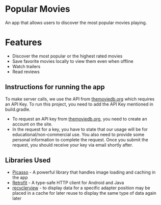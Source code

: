 
# Popular Movies

An app that allows users to discover the most popular movies playing.

# Features

* Discover the most popular or the highest rated movies
* Save favorite movies locally to view them even when offline
* Watch trailers
* Read reviews


## Instructions for running the app
  To make server calls, we use the API from [themoviedb.org](https://www.themoviedb.org/) which requires an API Key. To run this project, you need to add the API Key mentioned in build.gradle.
* To request an API key from [themoviedb.org](https://www.themoviedb.org/), you need to create an account on the site.
* In the request for a key, you have to state that our usage will be for educational/non-commercial use. You also need to provide some personal information to complete the request. Once you submit the request, you should receive your key via email shortly after.


## Libraries Used 

* [Picasso](http://square.github.io/picasso/) - A powerful library that handles image loading and caching in the app
* [Retrofit](http://square.github.io/retrofit/) - A type-safe HTTP client for Android and Java
* [recyclerview](https://developer.android.com/reference/android/support/v7/widget/RecyclerView.html) - to display data for a specific adapter position may be placed in a cache for later reuse to display the same type of data again later

